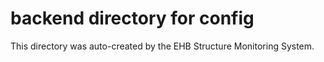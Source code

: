 # backend directory for config

This directory was auto-created by the EHB Structure Monitoring System.
